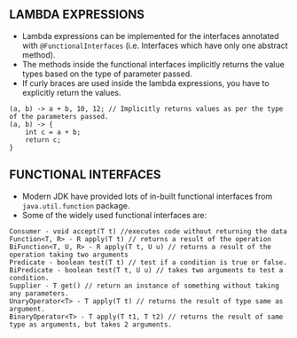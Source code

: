 ## LAMBDA EXPRESSIONS

- Lambda expressions can be implemented for the interfaces annotated with ```@FunctionalInterfaces``` (i.e. Interfaces which have only one abstract method).
- The methods inside the functional interfaces implicitly returns the value types based on the type of parameter passed.
- If curly braces are used inside the lambda expressions, you have to explicitly return the values.
```aidl
(a, b) -> a + b, 10, 12; // Implicitly returns values as per the type of the parameters passed.
(a, b) -> {
    int c = a + b;
    return c;
}
```

## FUNCTIONAL INTERFACES

- Modern JDK have provided lots of in-built functional interfaces from ```java.util.function``` package.
- Some of the widely used functional interfaces are:
```aidl
Consumer - void accept(T t) //executes code without returning the data
Function<T, R> - R apply(T t) // returns a result of the operation
BiFunction<T, U, R> - R apply(T t, U u) // returns a result of the operation taking two arguments
Predicate - boolean test(T t) // test if a condition is true or false.
BiPredicate - boolean test(T t, U u) // takes two arguments to test a condition.
Supplier - T get() // return an instance of something without taking any parameters.
UnaryOperator<T> - T apply(T t) // returns the result of type same as argument.
BinaryOperator<T> - T apply(T t1, T t2) // returns the result of same type as arguments, but takes 2 arguments.
```